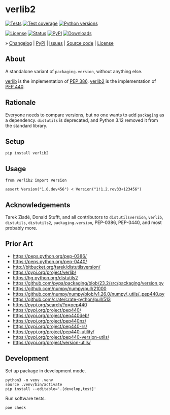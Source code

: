 # verlib2

[![Tests](https://github.com/panodata/verlib2/actions/workflows/main.yml/badge.svg)](https://github.com/panodata/verlib2/actions/workflows/main.yml)
[![Test coverage](https://img.shields.io/codecov/c/gh/panodata/verlib2.svg)](https://codecov.io/gh/panodata/verlib2/)
[![Python versions](https://img.shields.io/pypi/pyversions/verlib2.svg)](https://pypi.org/project/verlib2/)

[![License](https://img.shields.io/github/license/panodata/verlib2.svg)](https://github.com/panodata/verlib2/blob/main/LICENSE)
[![Status](https://img.shields.io/pypi/status/verlib2.svg)](https://pypi.org/project/verlib2/)
[![PyPI](https://img.shields.io/pypi/v/verlib2.svg)](https://pypi.org/project/verlib2/)
[![Downloads](https://pepy.tech/badge/verlib2/month)](https://www.pepy.tech/projects/verlib2)


<!-- » [Documentation] -->

» [Changelog]
| [PyPI]
| [Issues]
| [Source code]
| [License]

[Changelog]: https://github.com/panodata/verlib2/blob/main/CHANGES.md
[Documentation]: https://verlib2.readthedocs.io/
[Issues]: https://github.com/panodata/verlib2/issues
[License]: https://github.com/panodata/verlib2/blob/main/LICENSE
[PyPI]: https://pypi.org/project/verlib2/
[Source code]: https://github.com/panodata/verlib2


## About

A standalone variant of `packaging.version`, without anything else.

[verlib] is the implementation of [PEP 386]. [verlib2] is the implementation of [PEP 440]. 


## Rationale

Everyone needs to compare versions, but no one wants to add `packaging` as a dependency.
`distutils` is deprecated, and Python 3.12 removed it from the standard library.


## Setup

```shell
pip install verlib2
```


## Usage
```
from verlib2 import Version

assert Version("1.0.dev456") < Version("1!1.2.rev33+123456") 
```


## Acknowledgements

Tarek Ziadé, Donald Stufft, and all contributors to `distutilsversion`, `verlib`,
`distutils`, `distutils2`, `packaging.version`, PEP-0386, PEP-0440, and most
probably more.


## Prior Art

- https://peps.python.org/pep-0386/
- https://peps.python.org/pep-0440/
- http://bitbucket.org/tarek/distutilsversion/
- https://pypi.org/project/verlib/
- https://hg.python.org/distutils2
- https://github.com/pypa/packaging/blob/23.2/src/packaging/version.py
- https://github.com/numpy/numpy/pull/21000
- https://github.com/numpy/numpy/blob/v1.26.0/numpy/_utils/_pep440.py
- https://github.com/crate/crate-python/pull/513
- https://pypi.org/search/?q=pep440
- https://pypi.org/project/pep440/
- https://pypi.org/project/pep440deb/
- https://pypi.org/project/pep440nz/
- https://pypi.org/project/pep440-rs/
- https://pypi.org/project/pep440-utility/
- https://pypi.org/project/pep440-version-utils/
- https://pypi.org/project/version-utils/


## Development

Set up package in development mode.
```shell
python3 -m venv .venv
source .venv/bin/activate
pip install --editable='.[develop,test]'
```

Run software tests.
```shell
poe check
```



[verlib]: https://pypi.org/project/verlib/
[verlib2]: https://pypi.org/project/verlib2/
[PEP 386]: https://peps.python.org/pep-0386/
[PEP 440]: https://peps.python.org/pep-0440/
